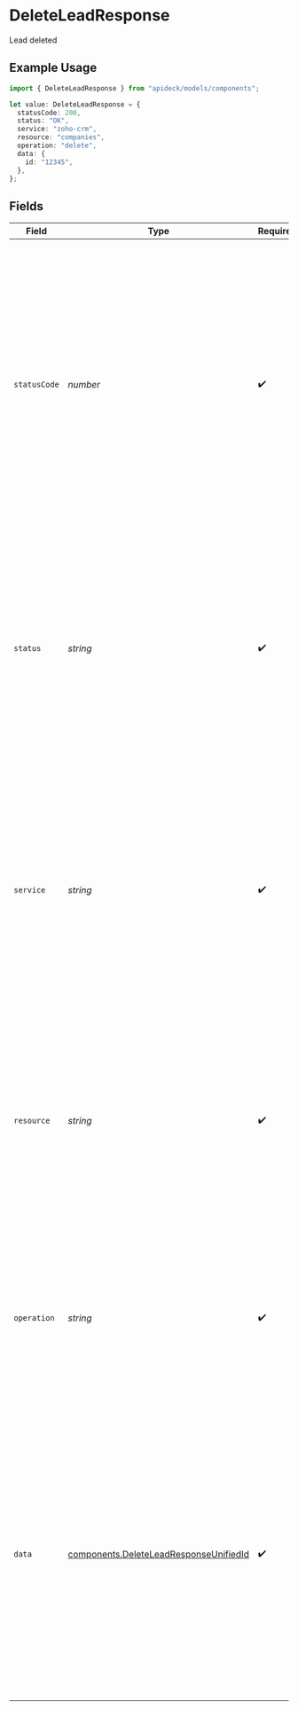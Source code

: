 # DeleteLeadResponse

Lead deleted

## Example Usage

```typescript
import { DeleteLeadResponse } from "apideck/models/components";

let value: DeleteLeadResponse = {
  statusCode: 200,
  status: "OK",
  service: "zoho-crm",
  resource: "companies",
  operation: "delete",
  data: {
    id: "12345",
  },
};
```

## Fields

| Field                                                                                                                                                                                                                                                                                                                    | Type                                                                                                                                                                                                                                                                                                                     | Required                                                                                                                                                                                                                                                                                                                 | Description                                                                                                                                                                                                                                                                                                              | Example                                                                                                                                                                                                                                                                                                                  |
| ------------------------------------------------------------------------------------------------------------------------------------------------------------------------------------------------------------------------------------------------------------------------------------------------------------------------ | ------------------------------------------------------------------------------------------------------------------------------------------------------------------------------------------------------------------------------------------------------------------------------------------------------------------------ | ------------------------------------------------------------------------------------------------------------------------------------------------------------------------------------------------------------------------------------------------------------------------------------------------------------------------ | ------------------------------------------------------------------------------------------------------------------------------------------------------------------------------------------------------------------------------------------------------------------------------------------------------------------------ | ------------------------------------------------------------------------------------------------------------------------------------------------------------------------------------------------------------------------------------------------------------------------------------------------------------------------ |
| `statusCode`                                                                                                                                                                                                                                                                                                             | *number*                                                                                                                                                                                                                                                                                                                 | :heavy_check_mark:                                                                                                                                                                                                                                                                                                       | The HTTP response status code returned by the server. This integer value indicates the result of the delete operation, with a successful deletion typically returning a 200 status code. It helps developers confirm that the lead has been successfully removed from the CRM system.                                    | 200                                                                                                                                                                                                                                                                                                                      |
| `status`                                                                                                                                                                                                                                                                                                                 | *string*                                                                                                                                                                                                                                                                                                                 | :heavy_check_mark:                                                                                                                                                                                                                                                                                                       | A textual representation of the HTTP response status. This string provides a human-readable summary of the operation's outcome, such as 'OK' for a successful deletion, aiding in quick understanding of the response.                                                                                                   | OK                                                                                                                                                                                                                                                                                                                       |
| `service`                                                                                                                                                                                                                                                                                                                | *string*                                                                                                                                                                                                                                                                                                                 | :heavy_check_mark:                                                                                                                                                                                                                                                                                                       | The Apideck ID of the service provider involved in the operation. This string identifies which service integration was used to perform the delete operation, helping developers track and manage service-specific actions within the CRM.                                                                                | zoho-crm                                                                                                                                                                                                                                                                                                                 |
| `resource`                                                                                                                                                                                                                                                                                                               | *string*                                                                                                                                                                                                                                                                                                                 | :heavy_check_mark:                                                                                                                                                                                                                                                                                                       | The name of the Unified API resource that was affected by the operation. This string specifies the type of resource, such as 'lead', that was deleted, providing context about what data was modified in the CRM system.                                                                                                 | companies                                                                                                                                                                                                                                                                                                                |
| `operation`                                                                                                                                                                                                                                                                                                              | *string*                                                                                                                                                                                                                                                                                                                 | :heavy_check_mark:                                                                                                                                                                                                                                                                                                       | The specific operation that was performed, in this case, 'delete'. This string indicates the action taken on the resource, confirming that the lead was removed from the CRM system.                                                                                                                                     | delete                                                                                                                                                                                                                                                                                                                   |
| `data`                                                                                                                                                                                                                                                                                                                   | [components.DeleteLeadResponseUnifiedId](../../models/components/deleteleadresponseunifiedid.md)                                                                                                                                                                                                                         | :heavy_check_mark:                                                                                                                                                                                                                                                                                                       | This object contains details about the lead that was deleted, specifically focusing on the unique identifier of the lead. It serves as a confirmation that the specified lead has been successfully removed from the CRM system. The structure of this object is crucial for verifying the deletion operation's success. |                                                                                                                                                                                                                                                                                                                          |